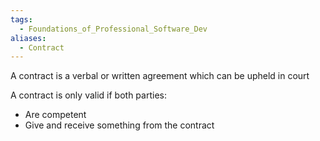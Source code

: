 ```yaml
---
tags:
  - Foundations_of_Professional_Software_Dev
aliases:
  - Contract
---
```

A contract is a verbal or written agreement which can be upheld in court

A contract is only valid if both parties:
- Are competent
- Give and receive something from the contract